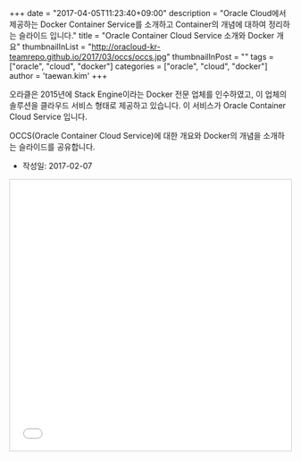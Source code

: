 +++
date = "2017-04-05T11:23:40+09:00"
description = "Oracle Cloud에서 제공하는 Docker Container Service를 소개하고 Container의 개념에 대하여 정리하는 슬라이드 입니다."
title = "Oracle Container Cloud Service 소개와 Docker 개요"
thumbnailInList = "http://oracloud-kr-teamrepo.github.io/2017/03/occs/occs.jpg"
thumbnailInPost = ""
tags = ["oracle", "cloud", "docker"]
categories = ["oracle", "cloud", "docker"]
author = 'taewan.kim'
+++

오라클은 2015년에 Stack Engine이라는 Docker 전문 업체를 인수하였고, 이 업체의 솔루션을 클라우드 서비스 형태로 제공하고 있습니다. 이 서비스가 Oracle Container Cloud Service 입니다.

OCCS(Oracle Container Cloud Service)에 대한 개요와 Docker의 개념을 소개하는 슬라이드를 공유합니다.

- 작성일: 2017-02-07

<iframe src="//www.slideshare.net/slideshow/embed_code/key/7Je8r0j2xy3jn3" width="595" height="485" frameborder="0" marginwidth="0" marginheight="0" scrolling="no" style="border:1px solid #CCC; border-width:1px; margin-bottom:5px; max-width: 100%;" allowfullscreen> </iframe> <div style="margin-bottom:5px">
